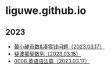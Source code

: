 # liguwe.github.io 
## 2023 
- [最小硬币数&凑零钱问题（2023.03.17）](./docs/a1193f97-d032-56a1-8415-da1da159c7d0.md) 
- [斐波那契数列（2023.03.15）](./docs/c7c041ed-9443-51d0-8191-0c7b6f7002c8.md) 
- [0008.英语语法篇（2023.03.17）](./docs/2174b305-6413-5030-a789-1c59613095d1.md) 
